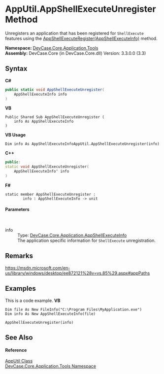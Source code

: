 # AppUtil.AppShellExecuteUnregister Method 
 

Unregisters an application that has been registered for `ShellExecute` features using the <a href="M_DevCase_Core_Application_Tools_AppUtil_AppShellExecuteRegister">AppShellExecuteRegister(AppShellExecuteInfo)</a> method.

**Namespace:**&nbsp;<a href="N_DevCase_Core_Application_Tools">DevCase.Core.Application.Tools</a><br />**Assembly:**&nbsp;DevCase.Core (in DevCase.Core.dll) Version: 3.3.0.0 (3.3)

## Syntax

**C#**<br />
``` C#
public static void AppShellExecuteUnregister(
	AppShellExecuteInfo info
)
```

**VB**<br />
``` VB
Public Shared Sub AppShellExecuteUnregister ( 
	info As AppShellExecuteInfo
)
```

**VB Usage**<br />
``` VB Usage
Dim info As AppShellExecuteInfoAppUtil.AppShellExecuteUnregister(info)
```

**C++**<br />
``` C++
public:
static void AppShellExecuteUnregister(
	AppShellExecuteInfo^ info
)
```

**F#**<br />
``` F#
static member AppShellExecuteUnregister : 
        info : AppShellExecuteInfo -> unit 

```


#### Parameters
&nbsp;<dl><dt>info</dt><dd>Type: <a href="T_DevCase_Core_Application_AppShellExecuteInfo">DevCase.Core.Application.AppShellExecuteInfo</a><br />The application specific information for `ShellExecute` unregistration.</dd></dl>

## Remarks
<a href="https://msdn.microsoft.com/en-us/library/windows/desktop/ee872121%28v=vs.85%29.aspx#appPaths" target="_blank">https://msdn.microsoft.com/en-us/library/windows/desktop/ee872121%28v=vs.85%29.aspx#appPaths</a>

## Examples
This is a code example. 
**VB**<br />
``` VB
Dim file As New FileInfo("C:\Program Files\MyApplication.exe")
Dim info As New AppShellExecuteInfo(file)

AppShellExecuteUnregister(info)
```


## See Also


#### Reference
<a href="T_DevCase_Core_Application_Tools_AppUtil">AppUtil Class</a><br /><a href="N_DevCase_Core_Application_Tools">DevCase.Core.Application.Tools Namespace</a><br />
